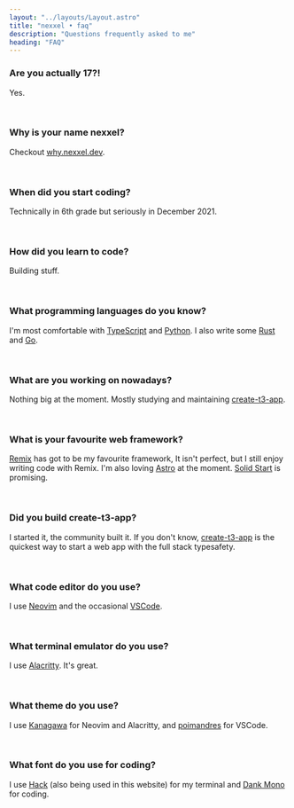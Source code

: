 ```yaml
---
layout: "../layouts/Layout.astro"
title: "nexxel • faq"
description: "Questions frequently asked to me"
heading: "FAQ"
---
```


### Are you actually 17?!

Yes.

<br />

### Why is your name nexxel?

Checkout [why.nexxel.dev](https://why.nexxel.dev).

<br />

### When did you start coding?

Technically in 6th grade but seriously in December 2021.

<br />

### How did you learn to code?

Building stuff.

<br />

### What programming languages do you know?

I'm most comfortable with [TypeScript](https://typescriptlang.org) and [Python](https://python.org). I also write some [Rust](https://rust-lang.org) and [Go](https://go.dev).

<br />

### What are you working on nowadays?

Nothing big at the moment. Mostly studying and maintaining [create-t3-app](https://github.com/t3-oss/create-t3-app).

<br />

### What is your favourite web framework?

[Remix](https://remix.run) has got to be my favourite framework, It isn't perfect, but I still enjoy writing code with Remix. I'm also loving [Astro](https://astro.build) at the moment. [Solid Start](https://start.solidjs.com) is promising.

<br />

### Did you build create-t3-app?

I started it, the community built it. If you don't know, [create-t3-app](https://github.com/t3-oss/create-t3-app) is the quickest way to start a web app with the full stack typesafety.

<br />

### What code editor do you use?

I use [Neovim](https://neovim.io) and the occasional [VSCode](https://code.visualstudio.com).

<br />

### What terminal emulator do you use?

I use [Alacritty](https://alacritty.org). It's great.

<br />

### What theme do you use?

I use [Kanagawa](https://github.com/rebelot/kanagawa.nvim) for Neovim and Alacritty, and [poimandres](https://marketplace.visualstudio.com/items?itemName=pmndrs.pmndrs) for VSCode.

<br />

### What font do you use for coding?

I use [Hack](https://github.com/source-foundry/Hack) (also being used in this website) for my terminal and [Dank Mono](https://dank.sh) for coding.

<br />
